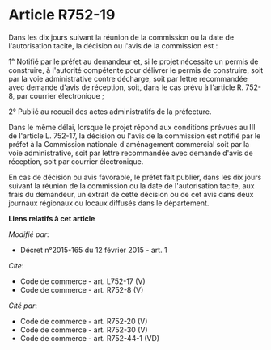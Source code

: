 # Article R752-19

Dans les dix jours suivant la réunion de la commission ou la date de l'autorisation tacite, la décision ou l'avis de la
commission est :

1° Notifié par le préfet au demandeur et, si le projet nécessite un permis de construire, à l'autorité compétente pour
délivrer le permis de construire, soit par la voie administrative contre décharge, soit par lettre recommandée avec demande
d'avis de réception, soit, dans le cas prévu à l'article R. 752-8, par courrier électronique ;

2° Publié au recueil des actes administratifs de la préfecture.

Dans le même délai, lorsque le projet répond aux conditions prévues au III de l'article L. 752-17, la décision ou l'avis de
la commission est notifié par le préfet à la Commission nationale d'aménagement commercial soit par la voie administrative,
soit par lettre recommandée avec demande d'avis de réception, soit par courrier électronique.

En cas de décision ou avis favorable, le préfet fait publier, dans les dix jours suivant la réunion de la commission ou la
date de l'autorisation tacite, aux frais du demandeur, un extrait de cette décision ou de cet avis dans deux journaux
régionaux ou locaux diffusés dans le département.

**Liens relatifs à cet article**

_Modifié par_:

  - Décret n°2015-165 du 12 février 2015 - art. 1

_Cite_:

  - Code de commerce - art. L752-17 (V)
  - Code de commerce - art. R752-8 (V)

_Cité par_:

  - Code de commerce - art. R752-20 (V)
  - Code de commerce - art. R752-30 (V)
  - Code de commerce - art. R752-44-1 (VD)

